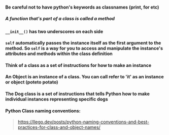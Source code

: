 #### Be careful not to have python's keywords as classnames (print, for etc)

##### A function that's part of a class is called a method

#### ```__init__()``` has two underscores on each side

#### ```self``` automatically passes the instance itself as the first argument to the method. So ```self``` is a way for you to access and manipulate the instance's attributes and methods within the class definition

#### Think of a class as a set of instructions for how to make an instance

#### An Object is an instance of a class. You can call refer to 'it' as an instance or object (poteto potato)

#### The Dog class is a set of instructions that tells Python how to make individual instances representing specific dogs


#### Python Class naming conventions:
> https://llego.dev/posts/python-naming-conventions-and-best-practices-for-class-and-object-names/